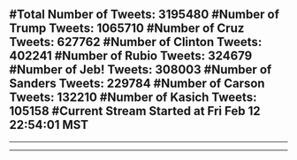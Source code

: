 #Total Number of Tweets: 3195480 
#Number of Trump Tweets: 1065710
#Number of Cruz Tweets: 627762
#Number of Clinton Tweets: 402241
#Number of Rubio Tweets: 324679
#Number of Jeb! Tweets: 308003
#Number of Sanders Tweets: 229784
#Number of Carson Tweets: 132210
#Number of Kasich Tweets: 105158
#Current Stream Started at Fri Feb 12 22:54:01 MST
---
---
---
